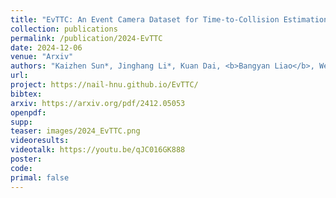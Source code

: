 ```yaml
---
title: "EvTTC: An Event Camera Dataset for Time-to-Collision Estimation"
collection: publications
permalink: /publication/2024-EvTTC
date: 2024-12-06
venue: "Arxiv"
authors: "Kaizhen Sun*, Jinghang Li*, Kuan Dai, <b>Bangyan Liao</b>, Wei Xiong, Yi Zhou"
url: 
project: https://nail-hnu.github.io/EvTTC/
bibtex: 
arxiv: https://arxiv.org/pdf/2412.05053
openpdf: 
supp: 
teaser: images/2024_EvTTC.png
videoresults: 
videotalk: https://youtu.be/qJC016GK888
poster: 
code: 
primal: false
---
```

